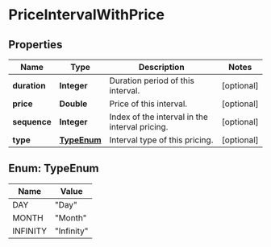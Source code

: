 

# PriceIntervalWithPrice


## Properties

| Name | Type | Description | Notes |
|------------ | ------------- | ------------- | -------------|
|**duration** | **Integer** | Duration period of this interval.  |  [optional] |
|**price** | **Double** | Price of this interval.  |  [optional] |
|**sequence** | **Integer** | Index of the interval in the interval pricing.  |  [optional] |
|**type** | [**TypeEnum**](#TypeEnum) | Interval type of this pricing.  |  [optional] |



## Enum: TypeEnum

| Name | Value |
|---- | -----|
| DAY | &quot;Day&quot; |
| MONTH | &quot;Month&quot; |
| INFINITY | &quot;Infinity&quot; |



